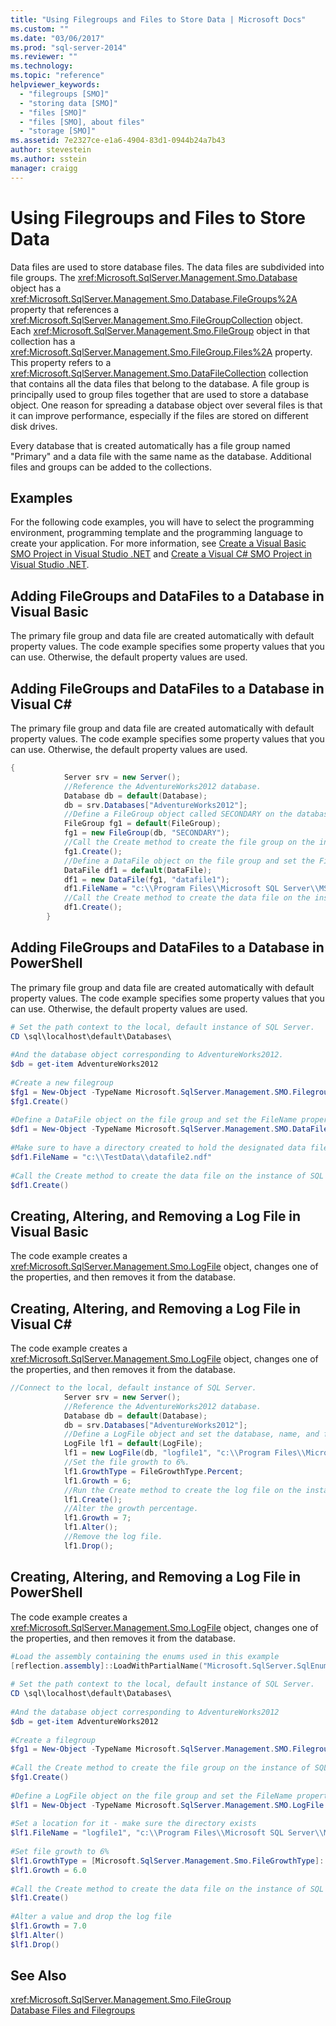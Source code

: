 ```yaml
---
title: "Using Filegroups and Files to Store Data | Microsoft Docs"
ms.custom: ""
ms.date: "03/06/2017"
ms.prod: "sql-server-2014"
ms.reviewer: ""
ms.technology: 
ms.topic: "reference"
helpviewer_keywords: 
  - "filegroups [SMO]"
  - "storing data [SMO]"
  - "files [SMO]"
  - "files [SMO], about files"
  - "storage [SMO]"
ms.assetid: 7e2327ce-e1a6-4904-83d1-0944b24a7b43
author: stevestein
ms.author: sstein
manager: craigg
---
```

# Using Filegroups and Files to Store Data
  Data files are used to store database files. The data files are subdivided into file groups. The <xref:Microsoft.SqlServer.Management.Smo.Database> object has a <xref:Microsoft.SqlServer.Management.Smo.Database.FileGroups%2A> property that references a <xref:Microsoft.SqlServer.Management.Smo.FileGroupCollection> object. Each <xref:Microsoft.SqlServer.Management.Smo.FileGroup> object in that collection has a <xref:Microsoft.SqlServer.Management.Smo.FileGroup.Files%2A> property. This property refers to a <xref:Microsoft.SqlServer.Management.Smo.DataFileCollection> collection that contains all the data files that belong to the database. A file group is principally used to group files together that are used to store a database object. One reason for spreading a database object over several files is that it can improve performance, especially if the files are stored on different disk drives.  
  
 Every database that is created automatically has a file group named "Primary" and a data file with the same name as the database. Additional files and groups can be added to the collections.  
  
## Examples  
 For the following code examples, you will have to select the programming environment, programming template and the programming language to create your application. For more information, see [Create a Visual Basic SMO Project in Visual Studio .NET](../../../database-engine/dev-guide/create-a-visual-basic-smo-project-in-visual-studio-net.md) and [Create a Visual C&#35; SMO Project in Visual Studio .NET](../how-to-create-a-visual-csharp-smo-project-in-visual-studio-net.md).  
  
## Adding FileGroups and DataFiles to a Database in Visual Basic  
 The primary file group and data file are created automatically with default property values. The code example specifies some property values that you can use. Otherwise, the default property values are used.  
  
<!-- TODO: review snippet reference  [!CODE [SMO How to#SMO_VBFileGroups1](SMO How to#SMO_VBFileGroups1)]  -->  
  
## Adding FileGroups and DataFiles to a Database in Visual C#  
 The primary file group and data file are created automatically with default property values. The code example specifies some property values that you can use. Otherwise, the default property values are used.  
  
```csharp
{  
            Server srv = new Server();  
            //Reference the AdventureWorks2012 database.   
            Database db = default(Database);  
            db = srv.Databases["AdventureWorks2012"];  
            //Define a FileGroup object called SECONDARY on the database.   
            FileGroup fg1 = default(FileGroup);  
            fg1 = new FileGroup(db, "SECONDARY");  
            //Call the Create method to create the file group on the instance of SQL Server.   
            fg1.Create();  
            //Define a DataFile object on the file group and set the FileName property.   
            DataFile df1 = default(DataFile);  
            df1 = new DataFile(fg1, "datafile1");  
            df1.FileName = "c:\\Program Files\\Microsoft SQL Server\\MSSQL.1\\MSSQL\\Data\\datafile2.ndf";  
            //Call the Create method to create the data file on the instance of SQL Server.   
            df1.Create();  
        }  
```  
  
## Adding FileGroups and DataFiles to a Database in PowerShell  
 The primary file group and data file are created automatically with default property values. The code example specifies some property values that you can use. Otherwise, the default property values are used.  
  
```powershell
# Set the path context to the local, default instance of SQL Server.  
CD \sql\localhost\default\Databases\  
  
#And the database object corresponding to AdventureWorks2012.  
$db = get-item AdventureWorks2012  
  
#Create a new filegroup  
$fg1 = New-Object -TypeName Microsoft.SqlServer.Management.SMO.Filegroup -argumentlist $db, "SECONDARY"  
$fg1.Create()  
  
#Define a DataFile object on the file group and set the FileName property.   
$df1 = New-Object -TypeName Microsoft.SqlServer.Management.SMO.DataFile -argumentlist $fg1, "datafile1"  
  
#Make sure to have a directory created to hold the designated data file  
$df1.FileName = "c:\\TestData\\datafile2.ndf"  
  
#Call the Create method to create the data file on the instance of SQL Server.   
$df1.Create()  
```  
  
## Creating, Altering, and Removing a Log File in Visual Basic  
 The code example creates a <xref:Microsoft.SqlServer.Management.Smo.LogFile> object, changes one of the properties, and then removes it from the database.  
  
<!-- TODO: review snippet reference  [!CODE [SMO How to#SMO_VBFileGroups3](SMO How to#SMO_VBFileGroups3)]  -->  
  
## Creating, Altering, and Removing a Log File in Visual C#  
 The code example creates a <xref:Microsoft.SqlServer.Management.Smo.LogFile> object, changes one of the properties, and then removes it from the database.  
  
```csharp
//Connect to the local, default instance of SQL Server.   
            Server srv = new Server();  
            //Reference the AdventureWorks2012 database.   
            Database db = default(Database);  
            db = srv.Databases["AdventureWorks2012"];  
            //Define a LogFile object and set the database, name, and file name properties in the constructor.   
            LogFile lf1 = default(LogFile);  
            lf1 = new LogFile(db, "logfile1", "c:\\Program Files\\Microsoft SQL Server\\MSSQL.10_50.MSSQLSERVER\\MSSQL\\Data\\logfile1.ldf");  
            //Set the file growth to 6%.   
            lf1.GrowthType = FileGrowthType.Percent;  
            lf1.Growth = 6;  
            //Run the Create method to create the log file on the instance of SQL Server.   
            lf1.Create();  
            //Alter the growth percentage.
            lf1.Growth = 7;  
            lf1.Alter();  
            //Remove the log file.
            lf1.Drop();
```  
  
## Creating, Altering, and Removing a Log File in PowerShell  
 The code example creates a <xref:Microsoft.SqlServer.Management.Smo.LogFile> object, changes one of the properties, and then removes it from the database.  
  
```powershell
#Load the assembly containing the enums used in this example  
[reflection.assembly]::LoadWithPartialName("Microsoft.SqlServer.SqlEnum")  
  
# Set the path context to the local, default instance of SQL Server.  
CD \sql\localhost\default\Databases\  
  
#And the database object corresponding to AdventureWorks2012  
$db = get-item AdventureWorks2012  
  
#Create a filegroup  
$fg1 = New-Object -TypeName Microsoft.SqlServer.Management.SMO.Filegroup -argumentlist $db, "Secondary"  
  
#Call the Create method to create the file group on the instance of SQL Server.   
$fg1.Create()  
  
#Define a LogFile object on the file group and set the FileName property.   
$lf1 = New-Object -TypeName Microsoft.SqlServer.Management.SMO.LogFile -argumentlist $db, "LogFile2"  
  
#Set a location for it - make sure the directory exists  
$lf1.FileName = "logfile1", "c:\\Program Files\\Microsoft SQL Server\\MSSQL.10_50.MSSQLSERVER\\MSSQL\\Data\\logfile1.ldf"  
  
#Set file growth to 6%  
$lf1.GrowthType = [Microsoft.SqlServer.Management.Smo.FileGrowthType]::Percent  
$lf1.Growth = 6.0  
  
#Call the Create method to create the data file on the instance of SQL Server.   
$lf1.Create()  
  
#Alter a value and drop the log file  
$lf1.Growth = 7.0  
$lf1.Alter()  
$lf1.Drop()
```  
  
## See Also  
 <xref:Microsoft.SqlServer.Management.Smo.FileGroup>   
 [Database Files and Filegroups](../../databases/database-files-and-filegroups.md)  
